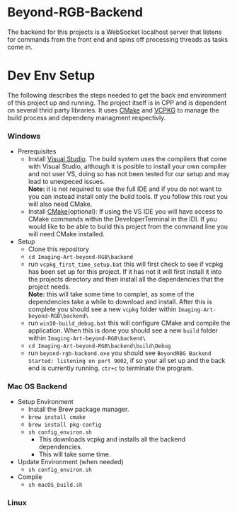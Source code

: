 # Beyond-RGB-Backend

The backend for this projects is a WebSocket localhost server that listens for commands from the front end and spins off processing threads as tasks come in.

# Dev Env Setup

The following describes the steps needed to get the back end environment of this project up and running. The project itself is in CPP and is dependent on several thrid party libraries. It uses [CMake](https://cmake.org/) and [VCPKG](https://vcpkg.io/en/index.html) to manage the build process and dependeny managment respectivly. 

### Windows
- Prerequisites
  - Install [Visual Studio](https://visualstudio.microsoft.com/downloads/#build-tools-for-visual-studio-2019?target=_blank). The build system uses the compilers that come with Visual Studio, although it is posible to install your own compiler and not user VS, doing so has not been tested for our setup and may lead to unexpeced issues.<br>
  **Note:** it is not required to use the full IDE and if you do not want to you can instead install only the build tools. If you follow this rout you will also need CMake.
  - Install [CMake](https://cmake.org/install/)(optional): If using the VS IDE you will have access to CMake commands within the DeveloperTerminal in the IDI. If you would like to be able to build this project from the command line you will need CMake installed.
- Setup
  - Clone this repository
  - ```cd Imaging-Art-beyond-RGB\backend```
  - run ```vcpkg_first_time_setup.bat``` this will first check to see if vcpkg has been set up for this project. If it has not it will first install it into the projects directory and then install all the dependencies that the project needs.<br>
  **Note:** this will take some time to complet, as some of the dependencies take a while to download and install. After this is complete you should see a new ```vcpkg``` folder within ```Imaging-Art-beyond-RGB\backend\```
  - run ```win10-build_debug.bat``` this will configure CMake and compile the application. When this is done you should see a new ```build``` folder within ```Imaging-Art-beyond-RGB\backend\```
  - ```cd Imaging-Art-beyond-RGB\backend\build\Debug```
  - run ```beyond-rgb-backend.exe``` you should see ```BeyondRBG Backend Started: listening on port 9002```, if so your all set up and the back end is currently running. ```ctr+c``` to terminate the program.

### Mac OS Backend
- Setup Environment
  - Install the Brew package manager.
  - ```brew install cmake```
  - ```brew install pkg-config```
  - ```sh config_environ.sh```
    - This downloads vcpkg and installs all the backend dependencies.
    - This will take some time.
- Update Environment (when needed)
  - ```sh config_environ.sh```
- Compile
  - ```sh macOS_build.sh```


### Linux
